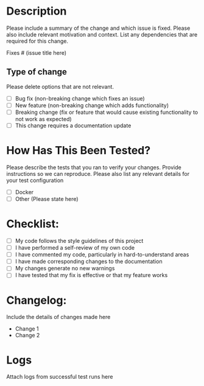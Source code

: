 # Description
Please include a summary of the change and which issue is fixed. Please also include relevant motivation and context. 
List any dependencies that are required for this change.

Fixes # (issue title here)

## Type of change
Please delete options that are not relevant.

- [ ] Bug fix (non-breaking change which fixes an issue)
- [ ] New feature (non-breaking change which adds functionality)
- [ ] Breaking change (fix or feature that would cause existing functionality to not work as expected)
- [ ] This change requires a documentation update

# How Has This Been Tested?
Please describe the tests that you ran to verify your changes. Provide instructions so we can reproduce.
Please also list any relevant details for your test configuration

- [ ] Docker
- [ ] Other (Please state here)

# Checklist:

- [ ] My code follows the style guidelines of this project
- [ ] I have performed a self-review of my own code
- [ ] I have commented my code, particularly in hard-to-understand areas
- [ ] I have made corresponding changes to the documentation
- [ ] My changes generate no new warnings
- [ ] I have tested that my fix is effective or that my feature works

# Changelog:

Include the details of changes made here
- Change 1
- Change 2

# Logs
Attach logs from successful test runs here
